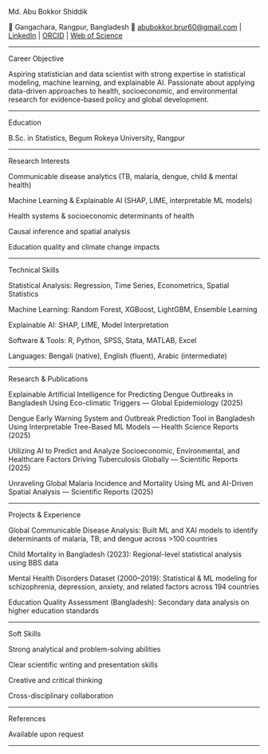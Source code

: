 Md. Abu Bokkor Shiddik

📍 Gangachara, Rangpur, Bangladesh
📧 [abubokkor.brur60@gmail.com](mailto:abubokkor.brur60@gmail.com) | 
[LinkedIn](https://www.linkedin.com/in/abu-bokkor-shiddik-abs798) | [ORCID](https://orcid.org/0009-0002-0424-446X) | [Web of Science](https://www.webofscience.com/wos/author/record/NQF-2693-2025)

---
Career Objective

Aspiring statistician and data scientist with strong expertise in statistical modeling, machine learning, and explainable AI. Passionate about applying data-driven approaches to health, socioeconomic, and environmental research for evidence-based policy and global development.

---

Education

B.Sc. in Statistics, Begum Rokeya University, Rangpur



---

Research Interests

Communicable disease analytics (TB, malaria, dengue, child & mental health)

Machine Learning & Explainable AI (SHAP, LIME, interpretable ML models)

Health systems & socioeconomic determinants of health

Causal inference and spatial analysis

Education quality and climate change impacts



---

Technical Skills

Statistical Analysis: Regression, Time Series, Econometrics, Spatial Statistics

Machine Learning: Random Forest, XGBoost, LightGBM, Ensemble Learning

Explainable AI: SHAP, LIME, Model Interpretation

Software & Tools: R, Python, SPSS, Stata, MATLAB, Excel

Languages: Bengali (native), English (fluent), Arabic (intermediate)



---

Research & Publications

Explainable Artificial Intelligence for Predicting Dengue Outbreaks in Bangladesh Using Eco-climatic Triggers — Global Epidemiology (2025)

Dengue Early Warning System and Outbreak Prediction Tool in Bangladesh Using Interpretable Tree-Based ML Models — Health Science Reports (2025)

Utilizing AI to Predict and Analyze Socioeconomic, Environmental, and Healthcare Factors Driving Tuberculosis Globally — Scientific Reports (2025)

Unraveling Global Malaria Incidence and Mortality Using ML and AI-Driven Spatial Analysis — Scientific Reports (2025)



---

Projects & Experience

Global Communicable Disease Analysis: Built ML and XAI models to identify determinants of malaria, TB, and dengue across >100 countries

Child Mortality in Bangladesh (2023): Regional-level statistical analysis using BBS data

Mental Health Disorders Dataset (2000–2019): Statistical & ML modeling for schizophrenia, depression, anxiety, and related factors across 194 countries

Education Quality Assessment (Bangladesh): Secondary data analysis on higher education standards



---

Soft Skills

Strong analytical and problem-solving abilities

Clear scientific writing and presentation skills

Creative and critical thinking

Cross-disciplinary collaboration



---

References

Available upon request


---
